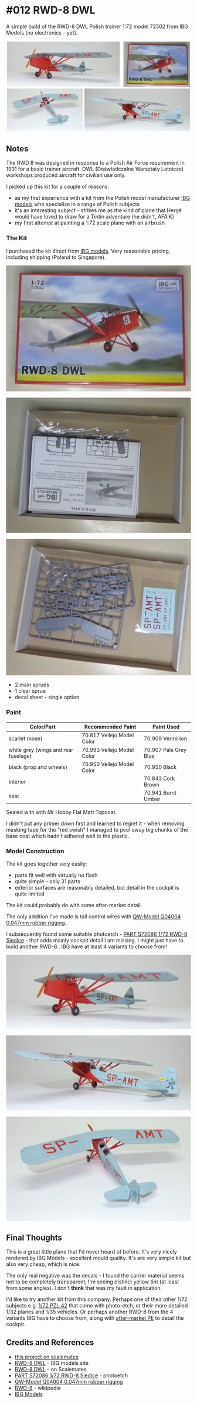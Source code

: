 # #012 RWD-8 DWL

A simple build of the RWD-8 DWL Polish trainer 1:72 model 72502 from IBG Models (no electronics - yet).

![Build](./assets/RWD8DWL_build.jpg?raw=true)

## Notes

The RWD 8 was designed in response to a Polish Air Force requirement in 1931 for a basic trainer aircraft.
DWL (Doświadczalne Warsztaty Lotnicze) workshops produced aircraft for civilian use only.

I picked up this kit for a couple of reasons:

* as my first experience with a kit from the Polish model manufacturer [IBG models](http://www.ibgmodels.com/72502-2/) who specialize in a range of Polish subjects
* it's an interesting subject - strikes me as the kind of plane that Hergé would have loved to draw for a Tintin adventure (he didn't, AFAIK)
* my first attempt at painting a 1:72 scale plane with an airbrush

### The Kit

I purchased the kit direct from [IBG models](http://www.ibgmodels.com/72502-2/). Very reasonable pricing, including shipping (Poland to Singapore).

![kit_box](./assets/kit_box.jpg?raw=true)

![kit_box_contents](./assets/kit_box_contents.jpg?raw=true)

![kit_parts](./assets/kit_parts.jpg?raw=true)

* 2 main sprues
* 1 clear sprue
* decal sheet - single option

### Paint

| Color/Part                           | Recommended Paint           | Paint Used |
|--------------------------------------|-----------------------------|------------|
| scarlet (nose)                       | 70.817 Vellejo Model Color  | 70.909 Vermillion  |
| white grey (wings and rear fuselage) | 70.993 Vellejo Model Color  | 70.907 Pale Grey Blue |
| black (prop and wheels)              | 70.950 Vellejo Model Color  | 70.950 Black       |
| interior                             |                             | 70.843 Cork Brown  |
| seat                                 |                             | 70.941 Burnt Umber |

Sealed with with Mr Hobby Flat Matt Topcoat.

I didn't put any primer down first and learned to regret it - when removing masking tape for the "red swish" I managed to peel away big chunks of the base coat which hadn't adhered well to the plastic.

### Model Construction

The kit goes together very easily:

* parts fit well with virtually no flash
* quite simple - only 31 parts
* exterior surfaces are reasonably detailed, but detail in the cockpit is quite limited

The kit could probably do with some after-market detail.

The only addition I've made is tail control wires with [QW-Model Q04004 0.047mm rubber rigging](http://www.qw-model.com/nd.jsp?id=59#_np=111_356).

I subsequently found some suitable photoetch  - [PART S72086 1/72 RWD-8 Siedlce](http://en.ibg.com.pl/en,part-s72086-1-72-rwd-8-siedlce,3,82,84,86,2880.html#.YCPpiukzaL4) - that adds mainly cockpit detail I am missing. I might just have to build another RWD-8.. IBG have at least 4 variants to choose from!

![build_01](./assets/build_01.jpg?raw=true)

![build_02](./assets/build_02.jpg?raw=true)

![build_03](./assets/build_03.jpg?raw=true)

## Final Thoughts

This is a great little plane that I'd never heard of before. It's very nicely rendered by IBG Models - excellent mould quality.
It's are very simple kit but also very cheap, which is nice.

The only real negative was the decals - I found the carrier material seems not to be completely transparent; I'm seeing distinct yellow tint (at least from some angles). I don't **think** that was my fault in application.

I'd like to try another kit from this company.
Perhaps one of their other 1/72 subjects e.g. [1/72 PZL.42](http://www.ibgmodels.com/72509-2/) that come with photo-etch,
or their more detailed 1/32 planes and 1/35 vehicles.
Or perhaps another RWD-8 from the 4 variants IBG have to choose from, along with [after-market PE](http://en.ibg.com.pl/en,part-s72086-1-72-rwd-8-siedlce,3,82,84,86,2880.html#.YCPpiukzaL4) to detail the cockpit.

## Credits and References

* [this project on scalemates](https://www.scalemates.com/profiles/mate.php?id=74137&p=projects&project=93910)
* [RWD-8 DWL](http://www.ibgmodels.com/72502-2/) - IBG models site
* [RWD-8 DWL](https://www.scalemates.com/kits/ibg-models-72502-rwd-8-dwl--938420) - on Scalemates
* [PART S72086 1/72 RWD-8 Siedlce](http://en.ibg.com.pl/en,part-s72086-1-72-rwd-8-siedlce,3,82,84,86,2880.html#.YCPpiukzaL4) - photoetch
* [QW-Model Q04004 0.047mm rubber rigging](http://www.qw-model.com/nd.jsp?id=59#_np=111_356)
* [RWD-8](https://en.wikipedia.org/wiki/RWD_8) - wikipedia
* [IBG Models](http://www.ibgmodels.com)

